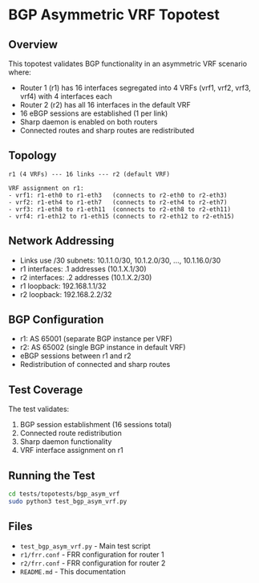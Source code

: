 # BGP Asymmetric VRF Topotest

## Overview

This topotest validates BGP functionality in an asymmetric VRF scenario where:
- Router 1 (r1) has 16 interfaces segregated into 4 VRFs (vrf1, vrf2, vrf3, vrf4) with 4 interfaces each
- Router 2 (r2) has all 16 interfaces in the default VRF
- 16 eBGP sessions are established (1 per link)
- Sharp daemon is enabled on both routers
- Connected routes and sharp routes are redistributed

## Topology

```
r1 (4 VRFs) --- 16 links --- r2 (default VRF)

VRF assignment on r1:
- vrf1: r1-eth0 to r1-eth3   (connects to r2-eth0 to r2-eth3)
- vrf2: r1-eth4 to r1-eth7   (connects to r2-eth4 to r2-eth7)
- vrf3: r1-eth8 to r1-eth11  (connects to r2-eth8 to r2-eth11)
- vrf4: r1-eth12 to r1-eth15 (connects to r2-eth12 to r2-eth15)
```

## Network Addressing

- Links use /30 subnets: 10.1.1.0/30, 10.1.2.0/30, ..., 10.1.16.0/30
- r1 interfaces: .1 addresses (10.1.X.1/30)
- r2 interfaces: .2 addresses (10.1.X.2/30)
- r1 loopback: 192.168.1.1/32
- r2 loopback: 192.168.2.2/32

## BGP Configuration

- r1: AS 65001 (separate BGP instance per VRF)
- r2: AS 65002 (single BGP instance in default VRF)
- eBGP sessions between r1 and r2
- Redistribution of connected and sharp routes

## Test Coverage

The test validates:
1. BGP session establishment (16 sessions total)
2. Connected route redistribution
3. Sharp daemon functionality
4. VRF interface assignment on r1

## Running the Test

```bash
cd tests/topotests/bgp_asym_vrf
sudo python3 test_bgp_asym_vrf.py
```

## Files

- `test_bgp_asym_vrf.py` - Main test script
- `r1/frr.conf` - FRR configuration for router 1
- `r2/frr.conf` - FRR configuration for router 2
- `README.md` - This documentation 